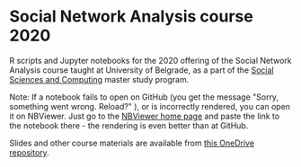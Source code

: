 # Social Network Analysis course 2020
R scripts and Jupyter notebooks for the 2020 offering of the Social Network Analysis course taught at University of Belgrade, as a part of the [Social Sciences and Computing](https://sites.google.com/site/soscicomenglish/) master study program.

Note: If a notebook fails to open on GitHub (you get the message "Sorry, something went wrong. Reload?" ), or is incorrectly rendered, you can open it on NBViewer. Just go to the [NBViewer home page](https://nbviewer.jupyter.org/) and paste the link to the notebook there - the rendering is even better than at GitHub.

Slides and other course materials are available from [this OneDrive repository](https://1drv.ms/u/s!AjwXFgNk6IQbg2XpTD3GyRwNf-QK?e=4w3Pf4).
